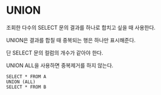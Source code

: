 # UNION
조회한 다수의 SELECT 문의 결과를 하나로 합치고 싶을 때 사용한다.

UNION은 결과를 합칠 때 중복되는 행은 하나만 표시해준다.

단 SELECT 문의 컬럼의 개수가 같아야 한다.

UNION ALL을 사용하면 중복제거를 하지 않는다.



    SELECT * FROM A
    UNION (ALL)
    SELECT * FROM B


